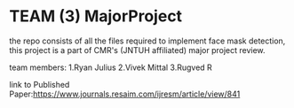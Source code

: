 # TEAM (3) MajorProject
the repo consists of all the files required to implement face mask detection, this project is a part of CMR's (JNTUH affiliated) major project review.

team members:
1.Ryan Julius
2.Vivek Mittal
3.Rugved R


link to Published Paper:https://www.journals.resaim.com/ijresm/article/view/841
